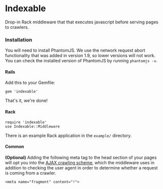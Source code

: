 # Indexable

Drop-in Rack middleware that that executes javascript before serving pages to crawlers.

### Installation

You will need to install PhantomJS. We use the network request abort functionality that was added in version 1.9, so lower versions will not work. You can check the installed version of PhantomJS by running `phantomjs -v`.

#### Rails

Add this to your Gemfile:

    gem 'indexable'

That's it, we're done!

#### Rack

    require 'indexable'
    use Indexable::Middleware

There is an example Rack application in the `example/` directory.

#### Common

**(Optional)** Adding the following meta tag to the head section of your pages will opt you into the [AJAX crawling scheme](https://developers.google.com/webmasters/ajax-crawling/docs/specification), which the middleware uses in addition to checking the user agent in order to determine whether a request is coming from a crawler.

    <meta name="fragment" content="!">

